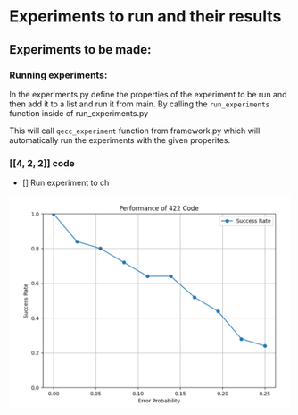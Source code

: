 # Experiments to run and their results

## Experiments to be made:

### Running experiments:
In the experiments.py define the properties of the experiment to be run and then add it to a list and run it from main.
By calling the `run_experiments` function inside of run_experiments.py

This will call `qecc_experiment` function from framework.py which will automatically run the experiments
with the given properites.

### [[4, 2, 2]] code 


- [] Run experiment to ch



![alt text](assets/422_x_flip.png)